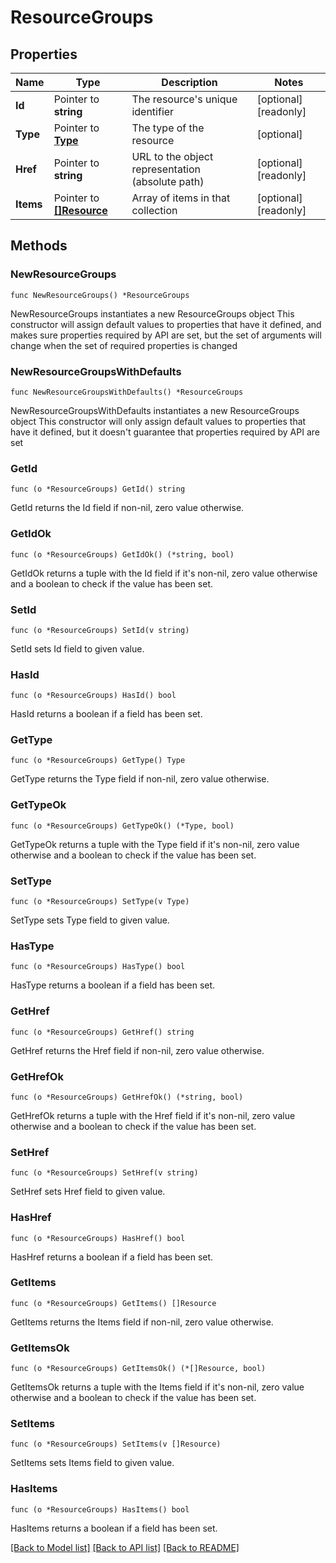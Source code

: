 # ResourceGroups

## Properties

Name | Type | Description | Notes
------------ | ------------- | ------------- | -------------
**Id** | Pointer to **string** | The resource&#39;s unique identifier | [optional] [readonly] 
**Type** | Pointer to [**Type**](Type.md) | The type of the resource | [optional] 
**Href** | Pointer to **string** | URL to the object representation (absolute path) | [optional] [readonly] 
**Items** | Pointer to [**[]Resource**](Resource.md) | Array of items in that collection | [optional] [readonly] 

## Methods

### NewResourceGroups

`func NewResourceGroups() *ResourceGroups`

NewResourceGroups instantiates a new ResourceGroups object
This constructor will assign default values to properties that have it defined,
and makes sure properties required by API are set, but the set of arguments
will change when the set of required properties is changed

### NewResourceGroupsWithDefaults

`func NewResourceGroupsWithDefaults() *ResourceGroups`

NewResourceGroupsWithDefaults instantiates a new ResourceGroups object
This constructor will only assign default values to properties that have it defined,
but it doesn't guarantee that properties required by API are set

### GetId

`func (o *ResourceGroups) GetId() string`

GetId returns the Id field if non-nil, zero value otherwise.

### GetIdOk

`func (o *ResourceGroups) GetIdOk() (*string, bool)`

GetIdOk returns a tuple with the Id field if it's non-nil, zero value otherwise
and a boolean to check if the value has been set.

### SetId

`func (o *ResourceGroups) SetId(v string)`

SetId sets Id field to given value.

### HasId

`func (o *ResourceGroups) HasId() bool`

HasId returns a boolean if a field has been set.

### GetType

`func (o *ResourceGroups) GetType() Type`

GetType returns the Type field if non-nil, zero value otherwise.

### GetTypeOk

`func (o *ResourceGroups) GetTypeOk() (*Type, bool)`

GetTypeOk returns a tuple with the Type field if it's non-nil, zero value otherwise
and a boolean to check if the value has been set.

### SetType

`func (o *ResourceGroups) SetType(v Type)`

SetType sets Type field to given value.

### HasType

`func (o *ResourceGroups) HasType() bool`

HasType returns a boolean if a field has been set.

### GetHref

`func (o *ResourceGroups) GetHref() string`

GetHref returns the Href field if non-nil, zero value otherwise.

### GetHrefOk

`func (o *ResourceGroups) GetHrefOk() (*string, bool)`

GetHrefOk returns a tuple with the Href field if it's non-nil, zero value otherwise
and a boolean to check if the value has been set.

### SetHref

`func (o *ResourceGroups) SetHref(v string)`

SetHref sets Href field to given value.

### HasHref

`func (o *ResourceGroups) HasHref() bool`

HasHref returns a boolean if a field has been set.

### GetItems

`func (o *ResourceGroups) GetItems() []Resource`

GetItems returns the Items field if non-nil, zero value otherwise.

### GetItemsOk

`func (o *ResourceGroups) GetItemsOk() (*[]Resource, bool)`

GetItemsOk returns a tuple with the Items field if it's non-nil, zero value otherwise
and a boolean to check if the value has been set.

### SetItems

`func (o *ResourceGroups) SetItems(v []Resource)`

SetItems sets Items field to given value.

### HasItems

`func (o *ResourceGroups) HasItems() bool`

HasItems returns a boolean if a field has been set.


[[Back to Model list]](../README.md#documentation-for-models) [[Back to API list]](../README.md#documentation-for-api-endpoints) [[Back to README]](../README.md)


